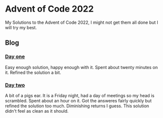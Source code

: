 # Advent of Code 2022

My Solutions to the Advent of Code 2022, I might not get them all done but I will try my best. 

## Blog

### [Day one](/01)

Easy enough solution, happy enough with it. Spent about twenty minutes on it.
Refined the solution a bit.

### [Day two](/02)

A bit of a pigs ear. It is a Friday night, had a day of meetings so my head is
scrambled. Spent about an hour on it. Got the answeres fairly quickly but
refined the solution too much. Diminishing returns I guess. This solution
didn't feel as clean as it should.

